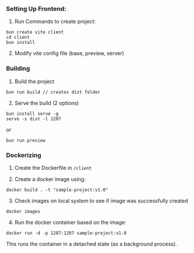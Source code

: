 ### Setting Up Frontend:

1. Run Commands to create project:
```
bun create vite client
cd client
bun install
```

2. Modify vite config file (base, preview, server)

### Building

1. Build the project
```
bun run build // creates dist folder
```

2. Serve the build (2 options)

```
bun install serve -g
serve -s dist -l 1207
```

or

```
bun run preview
```

### Dockerizing

1. Create the Dockerfile in `/client`

2. Create a docker image using:

```
docker build . -t "sample-project:v1.0"
```

3. Check images on local system to see if image was successfully created

```
docker images
```

4. Run the docker container based on the image:

```
docker run -d -p 1207:1207 sample-project:v1.0
```

This runs the container in a detached state (as a background process).